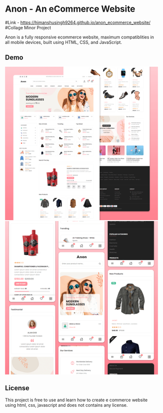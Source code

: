 # Anon - An eCommerce Website
#Link - https://himanshusingh9264.github.io/anon_ecommerce_website/
#Collage Minor Project


Anon is a fully responsive ecommerce website, maximum compatiblities in all mobile devices, built using HTML, CSS, and JavaScript.

## Demo

![Anon Desktop Demo](./website-demo-image/desktop.png "Desktop Demo")
![Anon Mobile Demo](./website-demo-image/mobile.png "Mobile Demo")


## License

This project is free to use and learn how to create e commerce website using html, css, javascript and does not contains any license.
